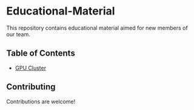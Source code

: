 # Educational-Material

This repository contains educational material aimed for new members of our team. 

## Table of Contents

- [GPU Cluster](gpu-cluster)

## Contributing

Contributions are welcome!